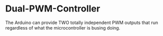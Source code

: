 # Dual-PWM-Controller
The Arduino can provide TWO totally independent PWM outputs that run regardless of what the microcontroller is busing doing.
